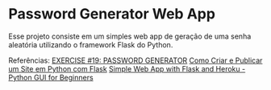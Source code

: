 # Password Generator Web App

Esse projeto consiste em um simples web app de geração de uma senha aleatória utilizando o framework Flask do Python.

Referências:
[EXERCISE #19: PASSWORD GENERATOR](https://inventwithpython.com/pythongently/exercise19/)
[Como Criar e Publicar um Site em Python com Flask](https://www.youtube.com/watch?v=K2ejI4z8Mbg&t=1468s)
[Simple Web App with Flask and Heroku - Python GUI for Beginners](https://www.youtube.com/watch?v=6plVs_ytIH8&t=754s)
